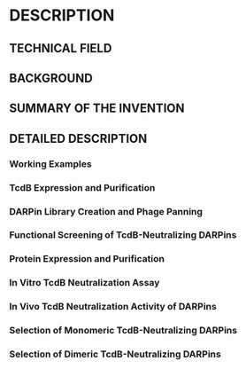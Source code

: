 # DESCRIPTION

## TECHNICAL FIELD

## BACKGROUND

## SUMMARY OF THE INVENTION

## DETAILED DESCRIPTION

### Working Examples

### TcdB Expression and Purification

### DARPin Library Creation and Phage Panning

### Functional Screening of TcdB-Neutralizing DARPins

### Protein Expression and Purification

### In Vitro TcdB Neutralization Assay

### In Vivo TcdB Neutralization Activity of DARPins

### Selection of Monomeric TcdB-Neutralizing DARPins

### Selection of Dimeric TcdB-Neutralizing DARPins

